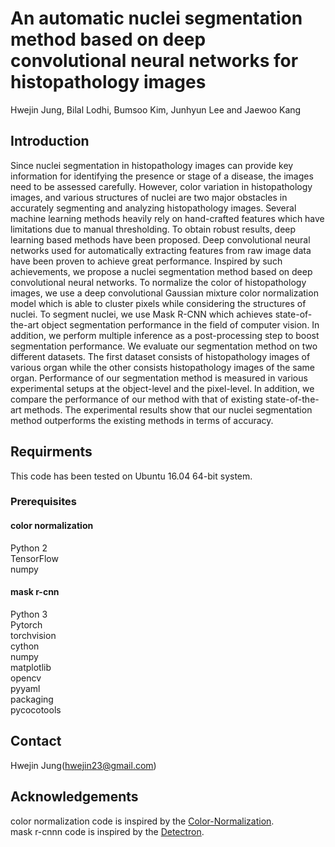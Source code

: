 # An automatic nuclei segmentation method based on deep convolutional neural networks for histopathology images
Hwejin Jung, Bilal Lodhi, Bumsoo Kim, Junhyun Lee and Jaewoo Kang

## Introduction
Since nuclei segmentation in histopathology images can provide key information for identifying the presence or stage of a disease, the images need to be assessed carefully. However, color variation in histopathology images, and various structures of nuclei are two major obstacles in accurately segmenting and analyzing histopathology images. Several machine learning methods heavily rely on hand-crafted features which have limitations due to manual thresholding. To obtain robust results, deep learning based methods have been proposed. Deep convolutional neural networks used for automatically extracting features from raw image data have been proven to achieve great performance. Inspired by such achievements, we propose a nuclei segmentation method based on deep convolutional neural networks. To normalize the color of histopathology images, we use a deep convolutional Gaussian mixture color normalization model which is able to cluster pixels while considering the structures of nuclei. To segment nuclei, we use Mask R-CNN which achieves state-of-the-art object segmentation performance in the field of computer vision. In addition, we perform multiple inference as a post-processing step to boost segmentation performance. We evaluate our segmentation method on two different datasets. The first dataset consists of histopathology images of various organ while the other consists histopathology images of the same organ. Performance of our segmentation method is measured in various experimental setups at the object-level and the pixel-level. In addition, we compare the performance of our method with that of existing state-of-the-art methods. The experimental results show that our nuclei segmentation method outperforms the existing methods in terms of accuracy.

## Requirments

This code has been tested on Ubuntu 16.04 64-bit system.

### Prerequisites

#### color normalization
Python 2<br />
TensorFlow<br />
numpy<br />


#### mask r-cnn
Python 3<br />
Pytorch<br />
torchvision<br />
cython<br />
numpy<br />
matplotlib<br />
opencv<br />
pyyaml<br />
packaging<br />
pycocotools<br />


## Contact

Hwejin Jung(hwejin23@gmail.com)



## Acknowledgements

color normalization code is inspired by the [Color-Normalization](https://github.com/FarhadZanjani/Histopathology-Stain-Color-Normalization).<br />
mask r-cnnn code is inspired by the [Detectron](https://github.com/roytseng-tw/Detectron.pytorch).
